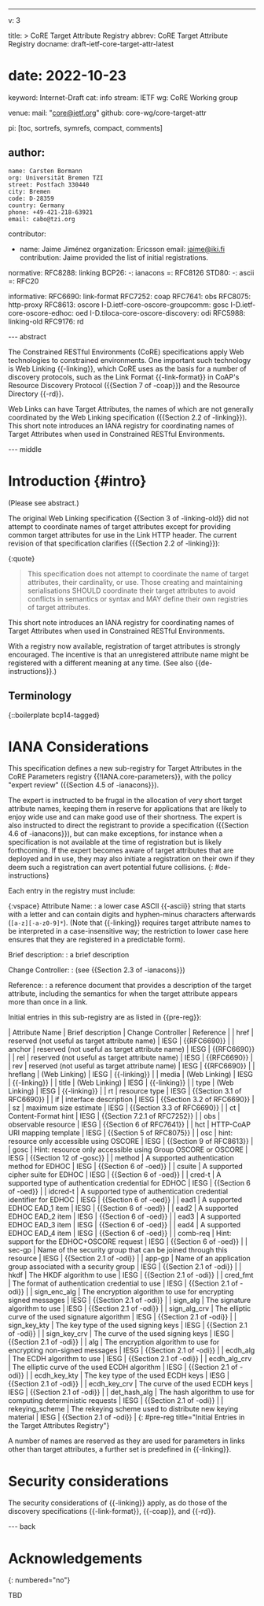 ---
v: 3

title: >
  CoRE Target Attribute Registry
abbrev: CoRE Target Attribute Registry
docname: draft-ietf-core-target-attr-latest
# date: 2022-10-23

keyword: Internet-Draft
cat: info
stream: IETF
wg: CoRE Working group

venue:
  mail: "core@ietf.org"
  github: core-wg/core-target-attr

pi: [toc, sortrefs, symrefs, compact, comments]

author:
  -
    name: Carsten Bormann
    org: Universität Bremen TZI
    street: Postfach 330440
    city: Bremen
    code: D-28359
    country: Germany
    phone: +49-421-218-63921
    email: cabo@tzi.org

contributor:
- name: Jaime Jiménez
  organization: Ericsson
  email: jaime@iki.fi
  contribution: Jaime provided the list of initial registrations.

normative:
  RFC8288: linking
  BCP26:
    -: ianacons
    =: RFC8126
  STD80:
    -: ascii
    =: RFC20

informative:
  RFC6690: link-format
  RFC7252: coap
  RFC7641: obs
  RFC8075: http-proxy
  RFC8613: oscore
  I-D.ietf-core-oscore-groupcomm: gosc
  I-D.ietf-core-oscore-edhoc: oed
  I-D.tiloca-core-oscore-discovery: odi
  RFC5988: linking-old
  RFC9176: rd

--- abstract

The Constrained RESTful Environments (CoRE) specifications apply Web
technologies to constrained environments.
One important such technology is Web Linking {{-linking}}, which CoRE
uses as the basis for a number of discovery protocols, such as the
Link Format {{-link-format}} in CoAP's Resource Discovery Protocol ({{Section 7
of -coap}}) and the Resource Directory {{-rd}}.

Web Links can have Target Attributes, the names of which are not
generally coordinated by the Web Linking specification ({{Section 2.2 of -linking}}).
This short note introduces an IANA registry for coordinating names of Target
Attributes when used in Constrained RESTful Environments.

--- middle

Introduction        {#intro}
============

(Please see abstract.)

The original Web Linking specification {{Section 3 of -linking-old}} did not attempt
to coordinate names of target attributes except for providing common
target attributes for use in the Link HTTP header.
The current revision of that specification clarifies ({{Section 2.2 of -linking}}):

{:quote}
>    This specification does not attempt to coordinate the name of target
   attributes, their cardinality, or use.  Those creating and
   maintaining serialisations SHOULD coordinate their target attributes
   to avoid conflicts in semantics or syntax and MAY define their own
   registries of target attributes.

This short note introduces an IANA registry for coordinating names of Target
Attributes when used in Constrained RESTful Environments.

With a registry now available, registration of target attributes is strongly encouraged.
The incentive is that an unregistered attribute name might be registered with a different meaning at any time.
(See also {{de-instructions}}.)



Terminology
-----------

{::boilerplate bcp14-tagged}

IANA Considerations
===================

This specification defines a new sub-registry for Target Attributes in
the CoRE Parameters registry {{!IANA.core-parameters}}, with the policy
"expert review" ({{Section 4.5 of -ianacons}}).

The expert is instructed to be frugal in the allocation of very short
target attribute names, keeping them in reserve for applications that
are likely to enjoy wide use and can make good use of their shortness.
The expert is also instructed to direct the registrant to provide a
specification ({{Section 4.6 of -ianacons}}), but can make exceptions,
for instance when a specification is not available at the time of
registration but is likely forthcoming.
If the expert becomes aware of target attributes that are deployed and
in use, they may also initiate a registration on their own if
they deem such a registration can avert potential future collisions.
{: #de-instructions}

Each entry in the registry must include:

{:vspace}
Attribute Name:
: a lower case ASCII {{-ascii}} string that starts with a letter and can
  contain digits and hyphen-minus characters afterwards
  (`[a-z][-a-z0-9]*`).
  (Note that {{-linking}} requires target attribute names to be
  interpreted in a case-insensitive way; the restriction to lower case
  here ensures that they are registered in a predictable form).

Brief description:
: a brief description

Change Controller:
: (see {{Section 2.3 of -ianacons}})

Reference:
: a reference document that provides a description of the target
  attribute, including the semantics for when the target attribute
  appears more than once in a link.


Initial entries in this sub-registry are as listed in {{pre-reg}}:

| Attribute Name  | Brief description                                                   | Change Controller | Reference                  |
| href            | reserved (not useful as target attribute name)                      | IESG              | {{RFC6690}}                  |
| anchor          | reserved (not useful as target attribute name)                      | IESG              | {{RFC6690}}                  |
| rel             | reserved (not useful as target attribute name)                      | IESG              | {{RFC6690}}                  |
| rev             | reserved (not useful as target attribute name)                      | IESG              | {{RFC6690}}                  |
| hreflang        | (Web Linking)                                                       | IESG              | {{-linking}}                 |
| media           | (Web Linking)                                                       | IESG              | {{-linking}}                 |
| title           | (Web Linking)                                                       | IESG              | {{-linking}}                 |
| type            | (Web Linking)                                                       | IESG              | {{-linking}}                 |
| rt              | resource type                                                       | IESG              | {{Section 3.1 of RFC6690}}   |
| if              | interface description                                               | IESG              | {{Section 3.2 of RFC6690}}   |
| sz              | maximum size estimate                                               | IESG              | {{Section 3.3 of RFC6690}}   |
| ct              | Content-Format hint                                                 | IESG              | {{Section 7.2.1 of RFC7252}} |
| obs             | observable resource                                                 | IESG              | {{Section 6 of RFC7641}}     |
| hct             | HTTP-CoAP URI mapping template                                      | IESG              | {{Section 5 of RFC8075}}     |
| osc             | hint: resource only accessible using OSCORE                         | IESG              | {{Section 9 of RFC8613}}     |
| gosc            | Hint: resource only accessible using Group OSCORE or OSCORE         | IESG              | {{Section 12 of -gosc}}      |
| method          | A supported authentication method for EDHOC                         | IESG              | {{Section 6 of -oed}}        |
| csuite          | A supported cipher suite for EDHOC                                  | IESG              | {{Section 6 of -oed}}        |
| cred-t          | A supported type of authentication credential for EDHOC             | IESG              | {{Section 6 of -oed}}        |
| idcred-t        | A supported type of authentication credential identifier for EDHOC  | IESG              | {{Section 6 of -oed}}        |
| ead1            | A supported EDHOC EAD_1 item                                        | IESG              | {{Section 6 of -oed}}        |
| ead2            | A supported EDHOC EAD_2 item                                        | IESG              | {{Section 6 of -oed}}        |
| ead3            | A supported EDHOC EAD_3 item                                        | IESG              | {{Section 6 of -oed}}        |
| ead4            | A supported EDHOC EAD_4 item                                        | IESG              | {{Section 6 of -oed}}        |
| comb-req        | Hint: support for the EDHOC+OSCORE request                          | IESG              | {{Section 6 of -oed}}        |
| sec-gp          | Name of the security group that can be joined through this resource | IESG              | {{Section 2.1 of -odi}}      |
| app-gp          | Name of an application group associated with a security group       | IESG              | {{Section 2.1 of -odi}}      |
| hkdf            | The HKDF algorithm to use                                           | IESG              | {{Section 2.1 of -odi}}      |
| cred_fmt        | The format of authentication credential to use                      | IESG              | {{Section 2.1 of -odi}}      |
| sign_enc_alg    | The encryption algorithm to use for encrypting signed messages      | IESG              | {{Section 2.1 of -odi}}      |
| sign_alg        | The signature algorithm to use                                      | IESG              | {{Section 2.1 of -odi}}      |
| sign_alg_crv    | The elliptic curve of the used signature algorithm                  | IESG              | {{Section 2.1 of -odi}}      |
| sign_key_kty    | The key type of the used signing keys                               | IESG              | {{Section 2.1 of -odi}}      |
| sign_key_crv    | The curve of the used signing keys                                  | IESG              | {{Section 2.1 of -odi}}      |
| alg             | The encryption algorithm to use for encrypting non-signed messages  | IESG              | {{Section 2.1 of -odi}}      |
| ecdh_alg        | The ECDH algorithm to use                                           | IESG              | {{Section 2.1 of -odi}}      |
| ecdh_alg_crv    | The elliptic curve of the used ECDH algorithm                       | IESG              | {{Section 2.1 of -odi}}      |
| ecdh_key_kty    | The key type of the used ECDH keys                                  | IESG              | {{Section 2.1 of -odi}}      |
| ecdh_key_crv    | The curve of the used ECDH keys                                     | IESG              | {{Section 2.1 of -odi}}      |
| det_hash_alg    | The hash algorithm to use for computing deterministic requests      | IESG              | {{Section 2.1 of -odi}}      |
| rekeying_scheme | The rekeying scheme used to distribute new keying material          | IESG              | {{Section 2.1 of -odi}}      |
{: #pre-reg title="Initial Entries in the Target Attributes Registry"}

A number of names are reserved as they are used for parameters in
links other than target attributes, a further set is predefined in
{{-linking}}.


Security considerations
=======================

The security considerations of {{-linking}} apply, as do those of the
discovery specifications {{-link-format}}, {{-coap}}, and {{-rd}}.

--- back

Acknowledgements
================
{: numbered="no"}

TBD

